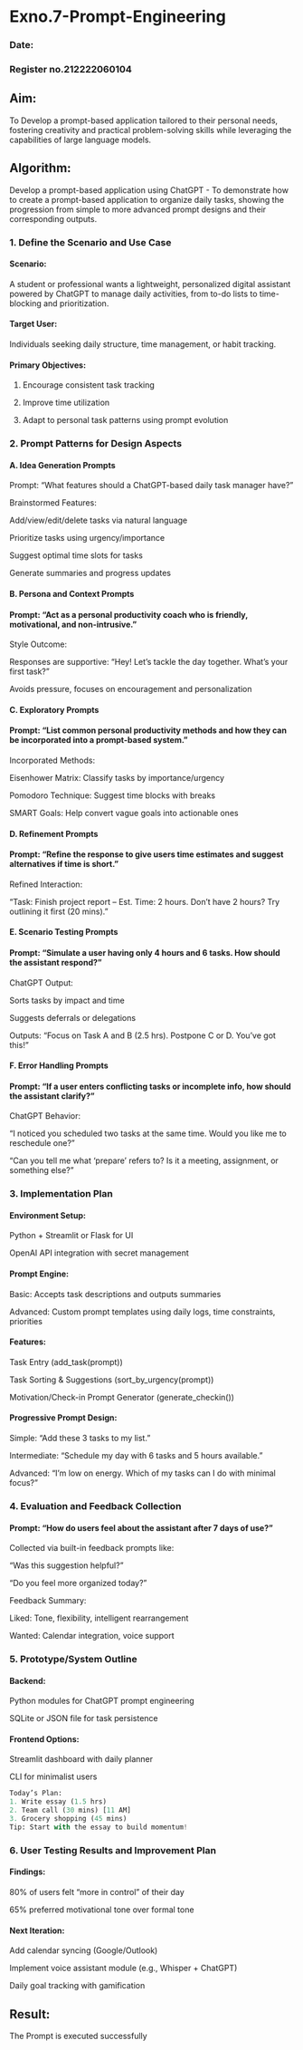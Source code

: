 # Exno.7-Prompt-Engineering
### Date:
### Register no.212222060104
## Aim: 
To Develop a prompt-based application tailored to their personal needs, fostering creativity and practical problem-solving skills while leveraging the capabilities of large language models.
## Algorithm: 
Develop a prompt-based application using ChatGPT - To demonstrate how to create a prompt-based application to organize daily tasks, showing the progression from simple to more advanced prompt designs and their corresponding outputs.

### 1. Define the Scenario and Use Case
#### Scenario:
A student or professional wants a lightweight, personalized digital assistant powered by ChatGPT to manage daily activities, from to-do lists to time-blocking and prioritization.

#### Target User: 
Individuals seeking daily structure, time management, or habit tracking.

#### Primary Objectives:

1. Encourage consistent task tracking

2. Improve time utilization

3. Adapt to personal task patterns using prompt evolution

### 2. Prompt Patterns for Design Aspects
#### A. Idea Generation Prompts
Prompt: “What features should a ChatGPT-based daily task manager have?”

Brainstormed Features:

Add/view/edit/delete tasks via natural language

Prioritize tasks using urgency/importance

Suggest optimal time slots for tasks

Generate summaries and progress updates

#### B. Persona and Context Prompts
#### Prompt: “Act as a personal productivity coach who is friendly, motivational, and non-intrusive.”

Style Outcome:

Responses are supportive: “Hey! Let’s tackle the day together. What’s your first task?”

Avoids pressure, focuses on encouragement and personalization

#### C. Exploratory Prompts
#### Prompt: “List common personal productivity methods and how they can be incorporated into a prompt-based system.”

Incorporated Methods:

Eisenhower Matrix: Classify tasks by importance/urgency

Pomodoro Technique: Suggest time blocks with breaks

SMART Goals: Help convert vague goals into actionable ones

#### D. Refinement Prompts
#### Prompt: “Refine the response to give users time estimates and suggest alternatives if time is short.”

Refined Interaction:

“Task: Finish project report – Est. Time: 2 hours. Don’t have 2 hours? Try outlining it first (20 mins).”

#### E. Scenario Testing Prompts
#### Prompt: “Simulate a user having only 4 hours and 6 tasks. How should the assistant respond?”

ChatGPT Output:

Sorts tasks by impact and time

Suggests deferrals or delegations

Outputs: “Focus on Task A and B (2.5 hrs). Postpone C or D. You’ve got this!”

#### F. Error Handling Prompts
#### Prompt: “If a user enters conflicting tasks or incomplete info, how should the assistant clarify?”

ChatGPT Behavior:

“I noticed you scheduled two tasks at the same time. Would you like me to reschedule one?”

“Can you tell me what ‘prepare’ refers to? Is it a meeting, assignment, or something else?”

### 3. Implementation Plan
#### Environment Setup:

Python + Streamlit or Flask for UI

OpenAI API integration with secret management

#### Prompt Engine:

Basic: Accepts task descriptions and outputs summaries

Advanced: Custom prompt templates using daily logs, time constraints, priorities

#### Features:

Task Entry (add_task(prompt))

Task Sorting & Suggestions (sort_by_urgency(prompt))

Motivation/Check-in Prompt Generator (generate_checkin())

#### Progressive Prompt Design:

Simple: “Add these 3 tasks to my list.”

Intermediate: “Schedule my day with 6 tasks and 5 hours available.”

Advanced: “I’m low on energy. Which of my tasks can I do with minimal focus?”

### 4. Evaluation and Feedback Collection
#### Prompt: “How do users feel about the assistant after 7 days of use?”

Collected via built-in feedback prompts like:

“Was this suggestion helpful?”

“Do you feel more organized today?”

Feedback Summary:

Liked: Tone, flexibility, intelligent rearrangement

Wanted: Calendar integration, voice support


### 5. Prototype/System Outline
#### Backend:

Python modules for ChatGPT prompt engineering

SQLite or JSON file for task persistence

#### Frontend Options:

Streamlit dashboard with daily planner

CLI for minimalist users

```python
Today’s Plan:
1. Write essay (1.5 hrs)
2. Team call (30 mins) [11 AM]
3. Grocery shopping (45 mins)
Tip: Start with the essay to build momentum!
```

### 6. User Testing Results and Improvement Plan
#### Findings:

80% of users felt “more in control” of their day

65% preferred motivational tone over formal tone

#### Next Iteration:

Add calendar syncing (Google/Outlook)

Implement voice assistant module (e.g., Whisper + ChatGPT)

Daily goal tracking with gamification


## Result: 
The Prompt is executed successfully


